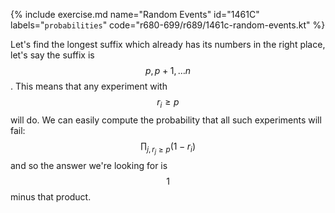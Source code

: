 {% include exercise.md name="Random Events" id="1461C" labels="`probabilities`" code="r680-699/r689/1461c-random-events.kt" %}

Let's find the longest suffix which already has its numbers in the right place, let's say the suffix is $$p, p+1, \ldots n$$.  This means that any experiment with $$r_i \ge p$$ will do.  We can easily compute the probability that all such experiments will fail: $$\prod_{j, r_j \ge p} (1 - r_i)$$ and so the answer we're looking for is $$1$$ minus that product.

